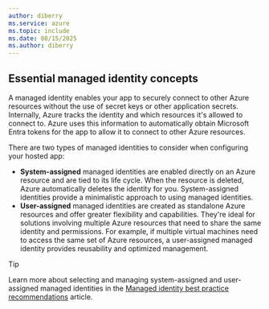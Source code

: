 ```yaml
---
author: diberry
ms.service: azure
ms.topic: include
ms.date: 08/15/2025
ms.author: diberry
---
```


## Essential managed identity concepts

A managed identity enables your app to securely connect to other Azure resources without the use of secret keys or other application secrets. Internally, Azure tracks the identity and which resources it's allowed to connect to. Azure uses this information to automatically obtain Microsoft Entra tokens for the app to allow it to connect to other Azure resources.

There are two types of managed identities to consider when configuring your hosted app:

- **System-assigned** managed identities are enabled directly on an Azure resource and are tied to its life cycle. When the resource is deleted, Azure automatically deletes the identity for you. System-assigned identities provide a minimalistic approach to using managed identities.
- **User-assigned** managed identities are created as standalone Azure resources and offer greater flexibility and capabilities. They're ideal for solutions involving multiple Azure resources that need to share the same identity and permissions. For example, if multiple virtual machines need to access the same set of Azure resources, a user-assigned managed identity provides reusability and optimized management.

> [!TIP]
> Learn more about selecting and managing system-assigned and user-assigned managed identities in the [Managed identity best practice recommendations](/entra/identity/managed-identities-azure-resources/managed-identity-best-practice-recommendations) article.